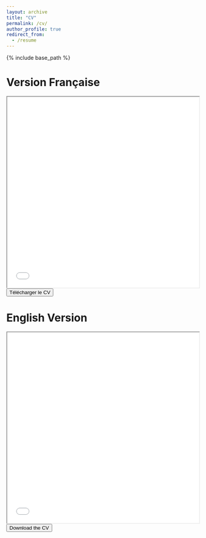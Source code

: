 ```yaml
---
layout: archive
title: "CV"
permalink: /cv/
author_profile: true
redirect_from:
  - /resume
---
```


{% include base_path %}

Version Française
======
<iframe src="../files/CV_fr.pdf" width="100%" height="500px"></iframe>
<button onclick="window.open('../files/CV_fr.pdf', '_blank')">Télécharger le CV</button>

English Version
======
<iframe src="../files/CV_engl.pdf" width="100%" height="500px"></iframe>
<button onclick="window.open('../files/CV_engl.pdf', '_blank')">Download the CV</button>
